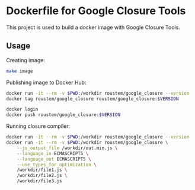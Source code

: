 # Dockerfile for Google Closure Tools

This project is used to build a docker image with Google Closure Tools.

## Usage

Creating image:

```bash
make image
```

Publishing image to Docker Hub:
```bash
docker run -it --rm -v $PWD:/workdir roustem/google_closure --version
docker tag roustem/google_closure roustem/google_closure:$VERSION

docker login
docker push roustem/google_closure:$VERSION
```

Running closure compiler:

```bash
docker run -it --rm -v $PWD:/workdir roustem/google_closure --version
docker run -it --rm -v $PWD:/workdir roustem/google_closure \
	--js_output_file /workdir/out.min.js \
	--language_in ECMASCRIPT5 \
	--language_out ECMASCRIPT5 \
	--use_types_for_optimization \
	/workdir/file1.js \
	/workdir/file2.js \
	/workdir/file3.js
```
